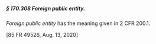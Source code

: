 ##### § 170.308 Foreign public entity. #####

*Foreign public entity* has the meaning given in 2 CFR 200.1.

[85 FR 49526, Aug. 13, 2020]